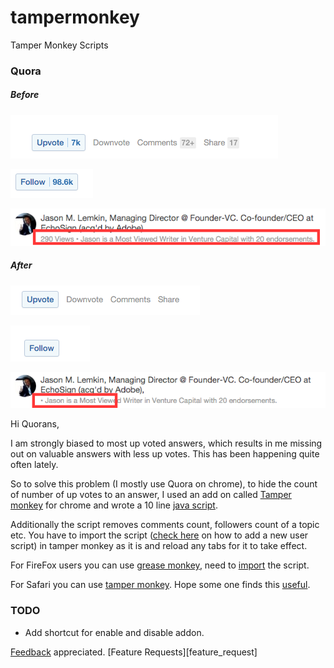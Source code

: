# tampermonkey
Tamper Monkey Scripts

### Quora

##### Before

[![alt text][before]][before]

[![alt text][follow_before]][follow_before]


[![alt text][views_count_before]][views_count_before]

##### After

[![alt text][after]][after]


[![alt text][follow_after]][follow_after]

[![alt text][views_count_after]][views_count_after]


Hi Quorans,

I am strongly biased to most up voted answers, which results in me missing out on valuable answers with less up votes. This has been happening quite often lately.

So to solve this problem (I mostly use Quora on chrome), to hide the count of number of up votes to an answer, I used an add on called [Tamper monkey][tp_link] for chrome and wrote a 10 line [java script][repo_link].

Additionally the script removes comments count, followers count of a topic etc. You have to import the script ([check here][tp_new] on how to add a new user script) in tamper monkey as it is and reload any tabs for it to take effect.

For FireFox users you can use [grease monkey][gm_link], need to [import][gm_new] the script. 

For Safari you can use [tamper monkey][tp_link].
Hope some one finds this [useful][open_user_js_link].

### TODO 

 - Add shortcut for enable and disable addon. 

[Feedback][feedback] appreciated. 
[Feature Requests][feature_request]

[tp_link]: <https://tampermonkey.net/>
[repo_link]: <https://github.com/adityavarma1234/tampermonkey/blob/master/Quora/Quora%20hide%20count.user.js>
[tp_new]: <http://hibbard.eu/tampermonkey-tutorial/>
[gm_link]: <https://www.google.co.in/url?sa=t&rct=j&q=&esrc=s&source=web&cd=1&cad=rja&uact=8&ved=0CBwQFjAAahUKEwj3xNzO147JAhWQC44KHfH2BJ8&url=https%3A%2F%2Faddons.mozilla.org%2Fen%2Ffirefox%2Faddon%2Fgreasemonkey%2F&usg=AFQjCNElj3Ji6nDxEWpzSo0sukEGG5LtKA&sig2=pxCW-odhtzcyUvezD-HG7w&bvm=bv.107467506,d.c2E>
[gm_new]: <http://wiki.greasespot.net/Greasemonkey_Manual:Installing_Scripts>
[before]: <https://github.com/adityavarma1234/tampermonkey/blob/master/Quora/images/before/before.png?raw=true>
[after]: <https://github.com/adityavarma1234/tampermonkey/blob/master/Quora/images/after/after.png?raw=true>
[follow_before]: <https://github.com/adityavarma1234/tampermonkey/blob/master/Quora/images/before/follow.png?raw=true>
[follow_after]: <https://github.com/adityavarma1234/tampermonkey/blob/master/Quora/images/after/follow.png?raw=true>
[feedback]: <https://github.com/adityavarma1234/tampermonkey/issues/new?title=Your%20question%20for%20me&body=Feel%20free%20to%20Ask%20me%20anything!>
[feature_requests]: <https://github.com/adityavarma1234/tampermonkey/issues/new?title=Feature%20name&body=Description%20about%20feature%20be%20precise%20and%20short>
[views_count_after]: <https://github.com/adityavarma1234/tampermonkey/blob/master/Quora/images/after/views_count_after.png?raw=true>
[views_count_before]: <https://github.com/adityavarma1234/tampermonkey/blob/master/Quora/images/before/views_count_before.png?raw=true>
[open_user_js_link]: <https://openuserjs.org/scripts/adityavarma1234/Quora_hide_view_count>
